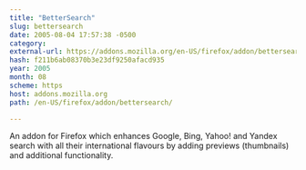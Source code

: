 ```yaml
---
title: "BetterSearch"
slug: bettersearch
date: 2005-08-04 17:57:38 -0500
category: 
external-url: https://addons.mozilla.org/en-US/firefox/addon/bettersearch/
hash: f211b6ab08370b3e23df9250afacd935
year: 2005
month: 08
scheme: https
host: addons.mozilla.org
path: /en-US/firefox/addon/bettersearch/

---
```


An addon for Firefox which enhances Google, Bing, Yahoo! and Yandex search with all their international flavours by adding previews (thumbnails) and additional functionality.
